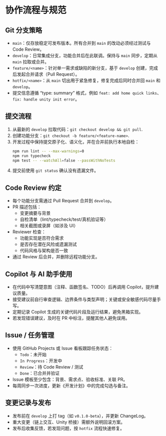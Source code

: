 # 协作流程与规范

## Git 分支策略
- `main`：仅存放稳定可发布版本。所有合并到 `main` 的改动必须经过测试与 Code Review。
- `develop`：日常集成分支，功能合并后在此联调。保持与 `main` 同步，定期从 `main` 拉取或合并。
- `feature/<name>`：针对单一需求或缺陷的新分支，基于 `develop` 创建，完成后发起合并请求（Pull Request）。
- `hotfix/<name>`：从 `main` 切出用于紧急修复，修复完成后同时合并回 `main` 和 `develop`。
- 提交信息遵循 “type: summary” 格式，例如 `feat: add home quick links`、`fix: handle unity init error`。

## 提交流程
1. 从最新的 `develop` 拉取代码：`git checkout develop && git pull`.
2. 创建功能分支：`git checkout -b feature/<feature-name>`.
3. 开发过程中保持提交原子化、语义化，并在合并前执行本地自检：
   ```bash
   npm run lint -- --max-warnings=0
   npm run typecheck
   npm test -- --watchAll=false --passWithNoTests
   ```
4. 提交前使用 `git status` 确认没有遗漏文件。

## Code Review 约定
- 每个功能分支需通过 Pull Request 合并到 `develop`。
- PR 描述包括：
  - 变更摘要与背景
  - 自检清单（lint/typecheck/test/真机验证等）
  - 相关截图或录屏（如涉及 UI）
- Reviewer 检查：
  - 功能实现是否符合需求
  - 是否存在潜在风险或遗漏测试
  - 代码风格与架构是否一致
- 通过 Review 后合并，并删除远程功能分支。

## Copilot 与 AI 助手使用
- 在代码中写清楚意图（注释、函数签名、TODO）后再调用 Copilot，提升建议质量。
- 接受建议前自行审查逻辑、边界条件与类型声明；关键或安全敏感代码尽量手写。
- 定期记录 Copilot 生成的关键代码片段及运行结果，避免黑箱实现。
- 若发现错误建议，及时在 PR 中标注，提醒其他人避免误用。

## Issue / 任务管理
- 使用 GitHub Projects 或 Issue 看板跟踪任务状态：
  - `Todo`：未开始
  - `In Progress`：开发中
  - `Review`：待 Code Review / 测试
  - `Done`：已合并并验证
- Issue 模板至少包含：背景、需求点、验收标准、关联 PR。
- 每周同步一次进度，更新《开发计划》中的完成勾选与备注。

## 变更记录与发布
- 发布前在 `develop` 上打 tag（如 `v0.1.0-beta`），并更新 ChangeLog。
- 重大变更（链上交互、Unity 桥接）需额外说明回滚方案。
- 发布后收集反馈，若发现问题，按 `hotfix` 流程快速修复。
